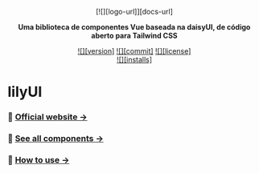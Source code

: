 <div align="center">

[![][logo-url]][docs-url]

**Uma biblioteca de componentes Vue baseada na daisyUI, de código aberto para Tailwind CSS**

[![][version]](https://www.npmjs.com/package/@eibii/lily-ui)
[![][commit]](https://github.com/eibii/lily-ui)
[![][license]](https://github.com/eibii/lily-ui/blob/master/LICENSE)  
[![][installs]](https://www.npmjs.com/package/lily-ui)

</div>

# lilyUI

### 🌺 [Official website →](https://lilyui.com/)

### 🌺 [See all components →](https://lilyui.com/components/)

### 🌺 [How to use →](https://lilyui.com/docs/install/)
